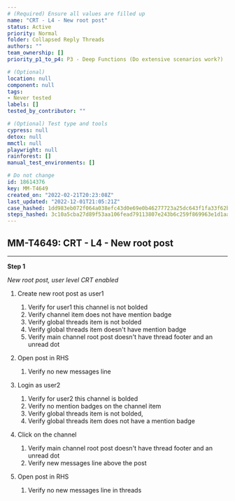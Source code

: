```yaml
---
# (Required) Ensure all values are filled up
name: "CRT - L4 - New root post"
status: Active
priority: Normal
folder: Collapsed Reply Threads
authors: ""
team_ownership: []
priority_p1_to_p4: P3 - Deep Functions (Do extensive scenarios work?)

# (Optional)
location: null
component: null
tags: 
- Never tested
labels: []
tested_by_contributor: ""

# (Optional) Test type and tools
cypress: null
detox: null
mmctl: null
playwright: null
rainforest: []
manual_test_environments: []

# Do not change
id: 18614376
key: MM-T4649
created_on: "2022-02-21T20:23:08Z"
last_updated: "2022-12-01T21:05:21Z"
case_hashed: 1dd983eb072f064a038efc43d0e69e0b46277723a25dc643f1fa33f62b43d25e30dc25bb5d63e2548fb308eee24f9f7f
steps_hashed: 3c10a5cba27d89f53aa106fead79113807e243b6c259f869963e1d1aa8a624766e0339d848768226b2ddaafbf1df134b
---
```


<!-- (Auto-generated) Based on frontmatter's "key" and "name" -->

## MM-T4649: CRT - L4 - New root post

---

**Step 1**

_New root post, user level CRT enabled_

1. Create new root post as user1

   1. Verify for user1 this channel is not bolded
   2. Verify channel item does not have mention badge
   3. Verify global threads item is not bolded
   4. Verify global threads item doesn't have mention badge
   5. Verify main channel root post doesn't have thread footer and an unread dot

2. Open post in RHS

   1. Verify no new messages line

3. Login as user2

   1. Verify for user2 this channel is bolded
   2. Verify no mention badges on the channel item
   3. Verify global threads item is not bolded, 
   4. Verify global threads item does not have a mention badge

4. Click on the channel

   1. Verify main channel root post doesn't have thread footer and an unread dot 
   2. Verify new messages line above the post

5. Open post in RHS 

   1. Verify no new messages line in threads
